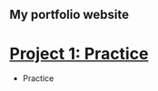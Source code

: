 ## My portfolio website

# [Project 1: Practice](https://github.com/minyoungjeong0812/insight_demo) 
* Practice
